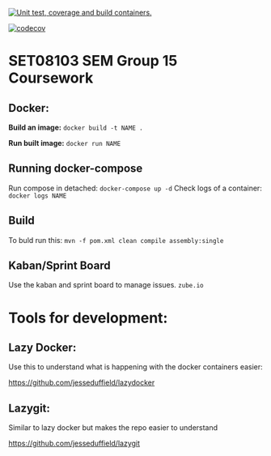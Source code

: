 

[![Unit test, coverage and build containers.](https://github.com/jacques-andre/sem-group15/actions/workflows/test-image.yml/badge.svg)](https://github.com/jacques-andre/sem-group15/actions/workflows/test-image.yml)

[![codecov](https://codecov.io/gh/jacques-andre/sem-group15/branch/master/graph/badge.svg?token=S7XK0I86OQ)](https://codecov.io/gh/jacques-andre/sem-group15)

# SET08103 SEM Group 15 Coursework

## Docker:

**Build an image:**
``docker build -t NAME .``

**Run built image:**
``docker run NAME``

## Running docker-compose

Run compose in detached: `docker-compose up -d`
Check logs of a container: `docker logs NAME`

## Build
To buld run this: `mvn -f pom.xml clean compile assembly:single`

## Kaban/Sprint Board
Use the kaban and sprint board to manage issues.
`zube.io`

# Tools for development:

## Lazy Docker:
Use this to understand what is happening with the docker containers easier:

https://github.com/jesseduffield/lazydocker

## Lazygit:
Similar to lazy docker but makes the repo easier to understand

https://github.com/jesseduffield/lazygit
